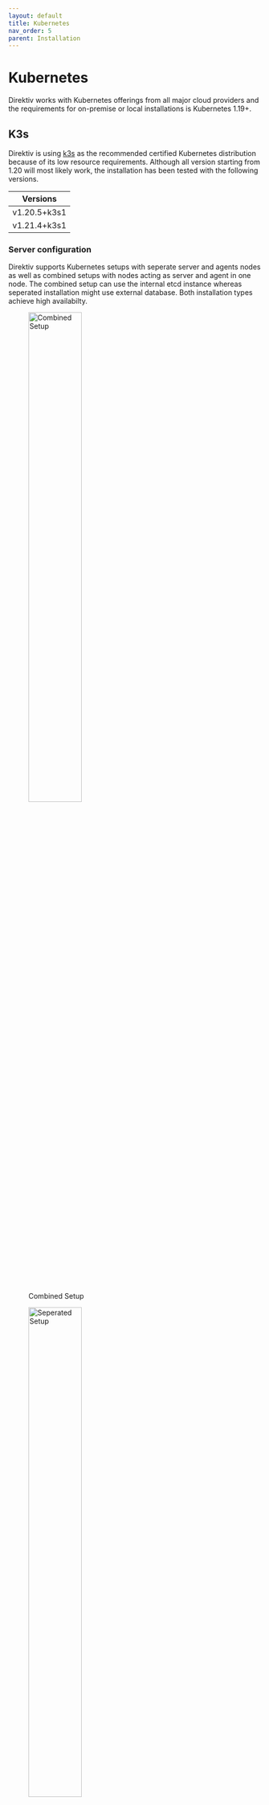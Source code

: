 ```yaml
---
layout: default
title: Kubernetes
nav_order: 5
parent: Installation
---
```


# Kubernetes

Direktiv works with Kubernetes offerings from all major cloud providers and the requirements for on-premise or local installations is Kubernetes 1.19+.  


## K3s

Direktiv is using [k3s](https://k3s.io/) as the recommended certified Kubernetes distribution because of its low resource requirements. Although all version starting from 1.20 will most likely work, the installation has been tested with the following versions.

| Versions |
|---|
|v1.20.5+k3s1|
|v1.21.4+k3s1|

### Server configuration

Direktiv supports Kubernetes setups with seperate server and agents nodes as well as combined setups with nodes acting as server and agent in one node. The combined setup can use the internal etcd instance whereas seperated installation might use external database. Both installation types achieve high availabilty.

<figure>
  <img
  src="small.png"
  alt="Combined Setup" style="width: 50%; height: 50%">
  <figcaption>Combined Setup</figcaption>
</figure>

<figure>
  <img
  src="big.png"
  alt="Seperated Setup" style="width: 50%; height: 50%">
  <figcaption>Seperated Setup</figcaption>
</figure>

The nodes communicate with each other on different ports and protocols. The following table shows the ports required to be accessible (incoming) for the nodes to enable this. On some Linux distributions firewall changes have to be applied. Please see [k3s](https://rancher.com/docs/k3s/latest/en/installation/) installation guide for detailed installation instructions.

|Protocol|Port|Source|Description
|---|---|---|---|
|TCP| 6443| K3s agent nodes| Kubernetes API Server|
|UDP| 8472 | K3s server and agent nodes | Required only for Flannel VXLAN |
|TCP| 10250 | K3s server and agent nodes | Kubelet metrics |
|TCP| 2379-2380 | K3s server nodes | Required only for HA with embedded etcd |

*Firewall changes (Centos/RedHat):*

```shell
sudo firewall-cmd --permanent --add-port=6443/tcp
sudo firewall-cmd --permanent --add-port=10250/tcp
sudo firewall-cmd --permanent --add-port=8472/udp
sudo firewall-cmd --permanent --add-port=2379-2380/tcp
sudo firewall-cmd --reload
```

> Info: For additional Centos/RedHat instructions: https://rancher.com/docs/k3s/latest/en/advanced/#additional-preparation-for-red-hat-centos-enterprise-linux

One of Kubernetes' requirements is to disable swap on the nodes. This change need to be applied permanently to survive reboots.

*Disable swap*

```shell
sudo swapoff -a
sudo sed -e '/swap/s/^/#/g' -i /etc/fstab
```

### Node Installation

K3s provides a [script](https://rancher.com/docs/k3s/latest/en/installation/install-options/#options-for-installation-with-script) to install K3s. It is recommended to use this for installation. The configuration can be done via environment variables during installation. For Direktiv the default ingress controller (Traefik) needs to be disabled. For combined installations the first server node requires the '--cluster-init' flag.

*First Server node*

```shell
curl -sfL https://get.k3s.io | INSTALL_K3S_EXEC="server --disable traefik --write-kubeconfig-mode=644 --cluster-init" sh -
```

To add other nodes to the node token is required which is saved under */var/lib/rancher/k3s/server/node-token*. With this token additional

*Additional server nodes*

```shell
curl -sfL https://get.k3s.io | INSTALL_K3S_EXEC="server --disable traefik --write-kubeconfig-mode=644" K3S_TOKEN="<TOKEN FROM NODE-TOKEN FILE>" K3S_URL=https://<cluster ip>:6443 sh -
```

If the hostname is not resolvable the '--tls-san=<HOSTNAME OF NODE>' needs to be added to the arguments in 'INSTALL_K3S_EXEC' for the certificates to work. Otherwise certificate and connection errors may occur.

K3s will download container images during installation. For the downloads of those internet connectivity is required. If the nodes are behind a proxy server the Linux environment variables need to provided to the service, e.g.:

```shell
curl -sfL https://get.k3s.io | INSTALL_K3S_EXEC="server --disable traefik --write-kubeconfig-mode=644" K3S_TOKEN="<TOKEN FROM NODE-TOKEN FILE>" K3S_URL=https://<cluster ip>:6443 HTTP_PROXY="http://192.168.1.10:3128" HTTPS_PROXY="http://192.168.1.10:3128" NO_PROXY="localhost,127.0.0.1,svc,.cluster.local,192.168.1.100,192.168.1.101,192.168.1.102,10.0.0.0/8" sh -
```

### Seperated Setup

In a seperated setup the master nodes are not running container workloads. For kubernetes not to use server nodes as workload targets they need to be tainted. To do this, executing the following command for each of the server nodes.

```shell
kubectl taint nodes <NODE NAME> node-role.kubernetes.io/master=true:NoSchedule
```

Adding agent nodes for running workloads is similar to creating the server nodes:

```shell
curl -sfL https://get.k3s.io | K3S_TOKEN="<TOKEN FROM NODE-TOKEN FILE>" K3S_URL=https://<cluster ip>:6443 sh -
```

The agent nodes should bs labeled as worker with following command:

```shell
kubectl label node <NODE NAME> node-role.kubernetes.io/worker=worker
```

